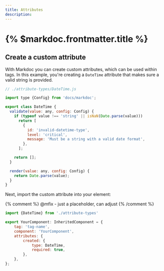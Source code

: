 ```yaml
---
title: Attributes
description:
---
```


# {% $markdoc.frontmatter.title %}


## Create a custom attribute

With Markdoc you can create custom attributes, which can be used within tags. In this example, you're creating a `DateTime` attribute that makes sure a valid string is provided.

```js
// ./attribute-types/DateTime.js

import type {Config} from 'docs/markdoc';

export class DateTime {
  validate(value: any, config: Config) {
    if (typeof value !== 'string' || isNaN(Date.parse(value)))
      return [
        {
          id: 'invalid-datetime-type',
          level: 'critical',
          message: 'Must be a string with a valid date format',
        },
      ];

    return [];
  }

  render(value: any, config: Config) {
    return Date.parse(value);
  }
}
```

Next, import the custom attribute into your element:

{% comment %}
@mfix - just a placeholder, can adjust
{% /comment %}

```js
import {DateTime} from './attribute-types'

export YourComponent: InheritedComponent = {
    tag: 'tag-name',
    component: 'YourComponent',
    attributes: {
        created: {
            type: DateTime,
            required: true,
        },
    },
};
```